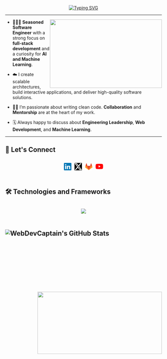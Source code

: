 <div align="center">
  <a href="https://git.io/typing-svg"><img src="https://readme-typing-svg.herokuapp.com?font=Fira+Code&weight=500&size=22&duration=4000&pause=800&center=true&vCenter=true&width=600&lines=Hey+%F0%9F%91%8B+!++++++I+am+Shreyash+%F0%9F%91%B1%F0%9F%8F%BC%E2%80%8D%E2%99%82%EF%B8%8F;%F0%9F%8E%AF+Full-stack+Development+%F0%9F%8E%AF;AI+%F0%9F%94%A5+Machine+Learning+%E2%9D%A4%EF%B8%8F" alt="Typing SVG" /></a>
</div>

---

<img align="right" width="360px" height="220px" src="https://media.giphy.com/media/Ah3zHH7hvsSB2/giphy.gif">

- 👨🏽‍💻 **Seasoned Software Engineer** with a strong focus on **full-stack development** and a curiosity for **AI and Machine Learning**.

- ☁️ I create scalable architectures, build interactive applications, and deliver high-quality software solutions.

- 🥷🏽 I’m passionate about writing clean code. **Collaboration** and **Mentorship** are at the heart of my work.

- 🗓 Always happy to discuss about **Engineering Leadership**, **Web Development**, and **Machine Learning**.

---

 <h2> 🤝 Let's Connect<h2>

<div style="display: flex; align-items: center; justify-content: center; gap: 10px;">
 <a href="https://linkedin.com/in/webdevcaptain">
  <img align="left" alt="WebDevCaptain LinkedIn" height="24px" src="social-media-icons/linkedin.svg" />      
 </a>

 <a href="https://x.com/webdevcaptain">
  <img align="left" alt="WebDevCaptain X (Twitter)" height="24px" src="social-media-icons/twitter-x.svg" />      
 </a>

 <a href="https://gitlab.com/webdevcaptain">
  <img align="left" alt="WebDevCaptain GitLab" height="24px" src="social-media-icons/gitlab.svg" />      
 </a>

 <a href="https://youtube.com/webdevcaptain">
  <img align="left" alt="WebDevCaptain YouTube" height="24px" src="social-media-icons/youtube.svg" />
 </a>
</div>

</br>
 
 <h2>🛠 Technologies and Frameworks <h2>
 <p align="center">
  <img src="https://skillicons.dev/icons?i=pytorch,tensorflow,anaconda,aws,docker,kubernetes,nodejs,python,nestjs,express,nginx,mongodb,redis,postgres,mysql,fastapi,django,flask,react,redux,vue,pinia,vuetify,wasm,figma,d3,bootstrap,typescript,git,go,githubactions,graphql,vite,vitest,webpack,rollupjs,tailwind,svelte,selenium,postman,firebase,azure,cpp,rust,threejs,blender,bash,electron" />
 </p>
     
  </br>
   <div>      
  <img height="200" width="400" align="left" src="https://github-readme-stats-eight-theta.vercel.app/api?username=webdevcaptain&show_icons=true&theme=gruvbox" alt="WebDevCaptain's GitHub Stats"/>
  <img height="200" width="400" align="right" src="https://github-readme-stats.vercel.app/api/top-langs/?username=webdevcaptain&theme=gruvbox&layout=compact"/>
</div>

</br>
